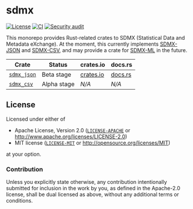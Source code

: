 # sdmx
[![License][license-badge]][license-url]
[![CI][ci-badge]][ci-url]
[![Security audit][security-badge]][security-url]

[license-badge]: https://img.shields.io/badge/License-MIT%20%26%20Apache%202.0-blue?style=flat-square
[license-url]: #license
[ci-badge]: https://img.shields.io/github/deployments/neoncitylights/sdmx/github-pages?label=deploy&style=flat-square
[ci-url]: https://github.com/neoncitylights/sdmx/actions/workflows/main.yml
[security-badge]: https://img.shields.io/github/actions/workflow/status/neoncitylights/sdmx/.github/workflows/main.yml?style=flat-square
[security-url]: https://github.com/neoncitylights/sdmx/actions/workflows/security-audit.yml

This monorepo provides Rust-related crates to SDMX (Statistical Data and Metadata eXchange). At the moment, this currently implements [SDMX-JSON](https://github.com/sdmx-twg/sdmx-json) and [SDMX-CSV](https://github.com/sdmx-twg/sdmx-csv), and may provide a crate for [SDMX-ML](https://github.com/sdmx-twg/sdmx-ml) in the future.

| Crate     | Status | crates.io | docs.rs |
| --------- | ------ | --------- | ------- |
| [`sdmx_json`](./crates/sdmx_json) | Beta stage | [crates.io](https://crates.io/crates/sdmx_json) | [docs.rs](https://docs.rs/sdmx_json) |
| [`sdmx_csv`](./crates/sdmx_csv) | Alpha stage | *N/A* | *N/A* |

## License
Licensed under either of

- Apache License, Version 2.0 ([`LICENSE-APACHE`](LICENSE-APACHE) or <http://www.apache.org/licenses/LICENSE-2.0>)
- MIT license ([`LICENSE-MIT`](LICENSE-MIT) or <http://opensource.org/licenses/MIT>)

at your option.

### Contribution
Unless you explicitly state otherwise, any contribution intentionally submitted for inclusion in the work by you, as defined in the Apache-2.0 license, shall be dual licensed as above, without any additional terms or conditions.
